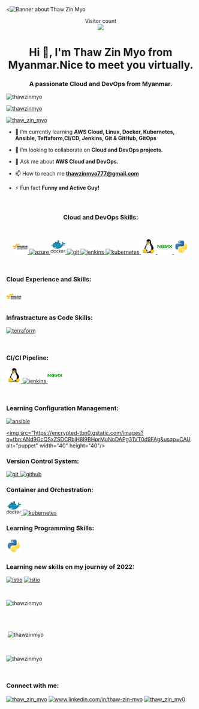<<img src="https://media-exp1.licdn.com/dms/image/C4E16AQGrsv8NUTSujg/profile-displaybackgroundimage-shrink_200_800/0/1603801649758?e=1648684800&v=beta&t=BQWrHnZ_XW7v0hiUZs6bwMbkPg5DbIIT9fGvJOKzT5A" alt="Banner about Thaw Zin Myo">
<p align="center"> 
  Visitor count<br>
  <img src="https://profile-counter.glitch.me/thawzinmyo/count.svg" />
</p>
<h1 align="center">Hi 👋, I'm Thaw Zin Myo from Myanmar.Nice to meet you virtually.</h1>
<h3 align="center">A passionate Cloud and DevOps from Myanmar.</h3>

<p align="left"> <img src="https://komarev.com/ghpvc/?username=thawzinmyo&label=Profile%20views&color=0e75b6&style=flat" alt="thawzinmyo" /> </p>

<p align="left"> <a href="https://github.com/ryo-ma/github-profile-trophy"><img src="https://github-profile-trophy.vercel.app/?username=thawzinmyo" alt="thawzinmyo" /></a> </p>

<p align="left"> <a href="https://twitter.com/thaw_zin_myo" target="blank"><img src="https://img.shields.io/twitter/follow/thaw_zin_myo?logo=twitter&style=for-the-badge" alt="thaw_zin_myo" /></a> </p>

- 🌱 I’m currently learning **AWS Cloud, Linux, Docker, Kubernetes, Ansible, Teffaform,CI/CD, Jenkins, Git & GitHub, GitOps**

- 👯 I’m looking to collaborate on **Cloud and DevOps projects.**

- 💬 Ask me about **AWS Cloud and DevOps.**

- 📫 How to reach me **thawzinmyo777@gmail.com**

- ⚡ Fun fact **Funny and Active Guy!**

</br>


<h3 align="center">Cloud and DevOps Skills:</h3>

</br>
<p align="center"> <a href="https://aws.amazon.com" target="_blank" rel="noreferrer"> <img src="https://raw.githubusercontent.com/devicons/devicon/master/icons/amazonwebservices/amazonwebservices-original-wordmark.svg" alt="aws" width="40" height="40"/> </a> <a href="https://azure.microsoft.com/en-in/" target="_blank" rel="noreferrer"> <img src="https://www.vectorlogo.zone/logos/microsoft_azure/microsoft_azure-icon.svg" alt="azure" width="40" height="40"/> </a> <a href="https://www.docker.com/" target="_blank" rel="noreferrer"> <img src="https://raw.githubusercontent.com/devicons/devicon/master/icons/docker/docker-original-wordmark.svg" alt="docker" width="40" height="40"/> </a> <a href="https://git-scm.com/" target="_blank" rel="noreferrer"> <img src="https://www.vectorlogo.zone/logos/git-scm/git-scm-icon.svg" alt="git" width="40" height="40"/> </a> <a href="https://www.jenkins.io" target="_blank" rel="noreferrer"> <img src="https://www.vectorlogo.zone/logos/jenkins/jenkins-icon.svg" alt="jenkins" width="40" height="40"/> </a> <a href="https://kubernetes.io" target="_blank" rel="noreferrer"> <img src="https://www.vectorlogo.zone/logos/kubernetes/kubernetes-icon.svg" alt="kubernetes" width="40" height="40"/> </a> <a href="https://www.linux.org/" target="_blank" rel="noreferrer"> <img src="https://raw.githubusercontent.com/devicons/devicon/master/icons/linux/linux-original.svg" alt="linux" width="40" height="40"/> </a> <a href="https://www.nginx.com" target="_blank" rel="noreferrer"> <img src="https://raw.githubusercontent.com/devicons/devicon/master/icons/nginx/nginx-original.svg" alt="nginx" width="40" height="40"/> </a> <a href="https://www.python.org" target="_blank" rel="noreferrer"> <img src="https://raw.githubusercontent.com/devicons/devicon/master/icons/python/python-original.svg" alt="python" width="40" height="40"/> </a> </p>

<p align="left"> 

</br>

### Cloud Experience and Skills:

<a href="https://aws.amazon.com" target="_blank" rel="noreferrer"> <img src="https://raw.githubusercontent.com/devicons/devicon/master/icons/amazonwebservices/amazonwebservices-original-wordmark.svg" alt="aws" width="40" height="40"/> </a>


### Infrastracture as Code Skills:

<a href="https://www.terraform.io" target="_blank" rel="noreferrer"><img src="https://img.icons8.com/color/50/000000/terraform.png" alt="terraform" width="40" height="40"/> </a>

</br>

### CI/CI Pipeline:
 <a href="https://www.linux.org/" target="_blank" rel="noreferrer"> <img src="https://raw.githubusercontent.com/devicons/devicon/master/icons/linux/linux-original.svg" alt="linux" width="40" height="40"/> </a>   <a href="https://www.jenkins.io" target="_blank" rel="noreferrer"> <img src="https://www.vectorlogo.zone/logos/jenkins/jenkins-icon.svg" alt="jenkins" width="40" height="40"/> </a>  <a href="https://www.nginx.com" target="_blank" rel="noreferrer"> <img src="https://raw.githubusercontent.com/devicons/devicon/master/icons/nginx/nginx-original.svg" alt="nginx" width="40" height="40"/> </a> 

</br>

### Learning Configuration Management:
<a href="https://www.ansible.com" target="_blank" rel="noreferrer"><img src="https://img.icons8.com/color/48/000000/ansible.png" alt="ansible" width="40" height="40"/> </a>

<a href="https://www.puppet.com" target="_blank" rel="noreferrer"><img src="https://encrypted-tbn0.gstatic.com/images?q=tbn:ANd9GcQSxZSDCRbjH8l9BHprMuNoDAPg31VT0d9FAg&usqp=CAU alt="puppet" width="40" height="40"/> </a>

### Version Control System:
<a href="https://git-scm.com/" target="_blank" rel="noreferrer"> <img src="https://www.vectorlogo.zone/logos/git-scm/git-scm-icon.svg" alt="git" width="40" height="40"/> </a>
<a href="https://https://github.com" target="_blank" rel="noreferrer"> <img src="https://img.icons8.com/glyph-neue/64/000000/github.png" alt="github" width="40" height="40"/></a>

### Container and Orchestration:

<a href="https://www.docker.com/" target="_blank" rel="noreferrer"> <img src="https://raw.githubusercontent.com/devicons/devicon/master/icons/docker/docker-original-wordmark.svg" alt="docker" width="40" height="40"/> </a> <a href="https://kubernetes.io" target="_blank" rel="noreferrer"> <img src="https://www.vectorlogo.zone/logos/kubernetes/kubernetes-icon.svg" alt="kubernetes" width="40" height="40"/> </a>

### Learning Programming Skills:

<a href="https://www.python.org" target="_blank" rel="noreferrer"> <img src="https://raw.githubusercontent.com/devicons/devicon/master/icons/python/python-original.svg" alt="python" width="40" height="40"/> </a> 

### Learning new skills on my journey of 2022:
<a href="https://istio.io" target="_blank" rel="noreferrer"> <img src="https://mia-platform.eu/wp-content/uploads/2021/09/Istio.png" alt="istio" width="40" height="40"/></a> <a href="https://helm.sh" target="_blank" rel="noreferrer"> <img src="https://cncf-branding.netlify.app/img/projects/helm/icon/color/helm-icon-color.png" alt="istio" width="40" height="40"/></a>

</p>
</br>

<p><img align="left" src="https://github-readme-stats.vercel.app/api/top-langs?username=thawzinmyo&show_icons=true&locale=en&layout=compact" alt="thawzinmyo" /></p>

</br>
</br>
</br>
</br>

<p>&nbsp;<img align="center" src="https://github-readme-stats.vercel.app/api?username=thawzinmyo&show_icons=true&locale=en" alt="thawzinmyo" /></p>

</br>

<p><img align="center" src="https://github-readme-streak-stats.herokuapp.com/?user=thawzinmyo&" alt="thawzinmyo" /></p>

</br>

<h3 align="left">Connect with me:</h3>
<p align="left">
<a href="https://twitter.com/thaw_zin_myo" target="blank"><img align="center" src="https://raw.githubusercontent.com/rahuldkjain/github-profile-readme-generator/master/src/images/icons/Social/twitter.svg" alt="thaw_zin_myo" height="30" width="40" /></a>
<a href="https://linkedin.com/in/www.linkedin.com/in/thaw-zin-myo" target="blank"><img align="center" src="https://raw.githubusercontent.com/rahuldkjain/github-profile-readme-generator/master/src/images/icons/Social/linked-in-alt.svg" alt="www.linkedin.com/in/thaw-zin-myo" height="30" width="40" /></a>
<a href="https://instagram.com/thaw_zin_my0" target="blank"><img align="center" src="https://raw.githubusercontent.com/rahuldkjain/github-profile-readme-generator/master/src/images/icons/Social/instagram.svg" alt="thaw_zin_my0" height="30" width="40" /></a>